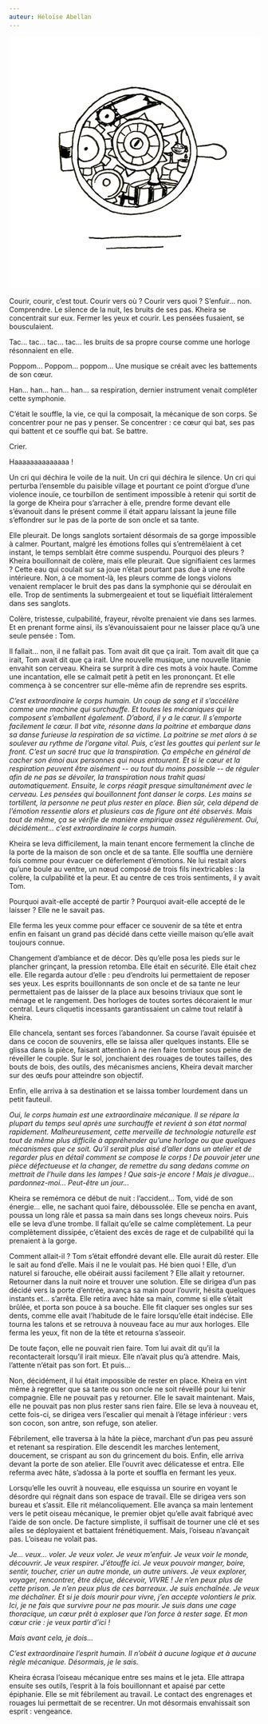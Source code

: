 ```yaml
---
auteur: Héloïse Abellan
---
```

![image](../rouages.png)

Courir, courir, c’est tout. Courir vers où ? Courir vers quoi ? S’enfuir... non. Comprendre. Le silence de la nuit, les bruits de ses pas. Kheira se concentrait sur eux. Fermer les yeux et courir. Les pensées fusaient, se bousculaient.

Tac... tac... tac... tac... les bruits de sa propre course comme une horloge résonnaient en elle.

Poppom... Poppom... poppom... Une musique se créait avec les battements de son cœur.

Han... han... han... han... sa respiration, dernier instrument venait compléter cette symphonie.

C’était le souffle, la vie, ce qui la composait, la mécanique de son corps. Se concentrer pour ne pas y penser. Se concentrer : ce cœur qui bat, ses pas qui battent et ce souffle qui bat. Se battre.

Crier.

Haaaaaaaaaaaaaa !

Un cri qui déchira le voile de la nuit. Un cri qui déchira le silence. Un cri qui perturba l’ensemble du paisible village et pourtant ce point d’orgue d’une violence inouïe, ce tourbillon de sentiment impossible à retenir qui sortit de la gorge de Kheira pour s’arracher à elle, prendre forme devant elle s’évanouit dans le présent comme il était apparu laissant la jeune fille s’effondrer sur le pas de la porte de son oncle et sa tante.

Elle pleurait. De longs sanglots sortaient désormais de sa gorge impossible à calmer. Pourtant, malgré les émotions folles qui s’entremêlaient à cet instant, le temps semblait être comme suspendu. Pourquoi des pleurs ? Kheira bouillonnait de colère, mais elle pleurait. Que signifiaient ces larmes ? Cette eau qui coulait sur sa joue n’était pourtant pas due à une révolte intérieure. Non, à ce moment-là, les pleurs comme de longs violons venaient remplacer le bruit des pas dans la symphonie qui se déroulait en elle. Trop de sentiments la submergeaient et tout se liquéfiait littéralement dans ses sanglots.

Colère, tristesse, culpabilité, frayeur, révolte prenaient vie dans ses larmes. Et en prenant forme ainsi, ils s’évanouissaient pour ne laisser place qu’à une seule pensée : Tom.

Il fallait... non, il ne fallait pas. Tom avait dit que ça irait. Tom avait dit que ça irait, Tom avait dit que ça irait. Une nouvelle musique, une nouvelle litanie envahit son cerveau. Kheira se surprit à dire ces mots à voix haute. Comme une incantation, elle se calmait petit à petit en les prononçant. Et elle commença à se concentrer sur elle-même afin de reprendre ses esprits.

*C’est extraordinaire le corps humain. Un coup de sang et il s’accélère comme une machine qui surchauffe. Et toutes les mécaniques qui le composent s’emballent également. D’abord, il y a le cœur. Il s’emporte facilement le cœur. Il bat vite, résonne dans la poitrine et embarque dans sa danse furieuse la respiration de sa victime. La poitrine se met alors à se soulever au rythme de l’organe vital. Puis, c’est les gouttes qui perlent sur le front. C’est un sacré truc que la transpiration. Ça empêche en général de cacher son émoi aux personnes qui nous entourent. Et si le cœur et la respiration peuvent être aisément -- ou tout du moins possible -- de réguler afin de ne pas se dévoiler, la transpiration nous trahit quasi automatiquement. Ensuite, le corps réagit presque simultanément avec le cerveau. Les pensées qui bouillonnent font danser le corps. Les mains se tortillent, la personne ne peut plus rester en place. Bien sûr, cela dépend de l’émotion ressentie alors et plusieurs cas de figure ont été observés. Mais tout de même, ça se vérifie de manière empirique assez régulièrement. Oui, décidément... c’est extraordinaire le corps humain.*

Kheira se leva difficilement, la main tenant encore fermement la clinche de la porte de la maison de son oncle et de sa tante. Elle souffla une dernière fois comme pour évacuer ce déferlement d’émotions. Ne lui restait alors qu’une boule au ventre, un nœud composé de trois fils inextricables : la colère, la culpabilité et la peur. Et au centre de ces trois sentiments, il y avait Tom.

Pourquoi avait-elle accepté de partir ? Pourquoi avait-elle accepté de le laisser ? Elle ne le savait pas.

Elle ferma les yeux comme pour effacer ce souvenir de sa tête et entra enfin en faisant un grand pas décidé dans cette vieille maison qu’elle avait toujours connue.

Changement d’ambiance et de décor. Dès qu’elle posa les pieds sur le plancher grinçant, la pression retomba. Elle était en sécurité. Elle était chez elle. Elle regarda autour d’elle : peu d’endroits lui permettaient de reposer ses yeux. Les esprits bouillonnants de son oncle et de sa tante ne leur permettaient pas de laisser de la place aux besoins triviaux que sont le ménage et le rangement. Des horloges de toutes sortes décoraient le mur central. Leurs cliquetis incessants garantissaient un calme tout relatif à Kheira.

Elle chancela, sentant ses forces l’abandonner. Sa course l’avait épuisée et dans ce cocon de souvenirs, elle se laissa aller quelques instants. Elle se glissa dans la pièce, faisant attention à ne rien faire tomber sous peine de réveiller le couple. Sur le sol, jonchaient des rouages de toutes tailles, des bouts de bois, des outils, des mécanismes anciens, Kheira devait marcher sur des œufs pour atteindre son objectif.

Enfin, elle arriva à sa destination et se laissa tomber lourdement dans un petit fauteuil.

*Oui, le corps humain est une extraordinaire mécanique. Il se répare la plupart du temps seul après une surchauffe et revient à son état normal rapidement. Malheureusement, cette merveille de technologie naturelle est tout de même plus difficile à appréhender qu’une horloge ou que quelques mécanismes que ce soit. Qu’il serait plus aisé d’aller dans un atelier et de regarder plus en détail comment se compose le corps ! De pouvoir jeter une pièce défectueuse et la changer, de remettre du sang dedans comme on mettrait de l’huile dans les lampes ! Que sais-je encore ! Mais je divague... pardonnez-moi... Peut-être un jour...*

Kheira se remémora ce début de nuit : l’accident... Tom, vidé de son énergie... elle, ne sachant quoi faire, déboussolée. Elle se pencha en avant, poussa un long râle et passa sa main dans ses longs cheveux noirs. Puis elle se leva d’une trombe. Il fallait qu’elle se calme complètement. La peur complètement dissipée, c’étaient des excès de rage et de culpabilité qui la prenaient à la gorge.

Comment allait-il ? Tom s’était effondré devant elle. Elle aurait dû rester. Elle le sait au fond d’elle. Mais il ne le voulait pas. Hé bien quoi ! Elle, d’un naturel si farouche, elle obéirait aussi facilement ? Elle allait y retourner. Retourner dans la nuit noire et trouver une solution. Elle se dirigea d’un pas décidé vers la porte d’entrée, avança sa main pour l’ouvrir, hésita quelques instants et... s’arrêta. Elle retira avec hâte sa main, comme si elle s’était brûlée, et porta son pouce à sa bouche. Elle fit claquer ses ongles sur ses dents, comme elle avait l’habitude de le faire lorsqu’elle était indécise. Elle tourna les talons et se retrouva à nouveau face au mur aux horloges. Elle ferma les yeux, fit non de la tête et retourna s’asseoir.

De toute façon, elle ne pouvait rien faire. Tom lui avait dit qu’il la recontacterait lorsqu’il irait mieux. Elle n’avait plus qu’à attendre. Mais, l’attente n’était pas son fort. Et puis...

Non, décidément, il lui était impossible de rester en place. Kheira en vint même à regretter que sa tante ou son oncle ne soit réveillé pour lui tenir compagnie. Elle ne pouvait pas y retourner. Elle le savait maintenant. Mais, elle ne pouvait pas non plus rester sans rien faire. Elle se leva à nouveau et, cette fois-ci, se dirigea vers l’escalier qui menait à l’étage inférieur : vers son cocon, son antre, son refuge, son atelier.

Fébrilement, elle traversa à la hâte la pièce, marchant d’un pas peu assuré et retenant sa respiration. Elle descendit les marches lentement, doucement, se crispant au son du grincement du bois. Enfin, elle arriva devant la porte de son atelier. Elle l’ouvrit avec délicatesse et entra. Elle referma avec hâte, s’adossa à la porte et souffla en fermant les yeux.

Lorsqu’elle les ouvrit à nouveau, elle esquissa un sourire en voyant le désordre qui régnait dans son espace de travail. Elle se dirigea vers son bureau et s’assit. Elle rit mélancoliquement. Elle avança sa main lentement vers le petit oiseau mécanique, le premier objet qu’elle avait fabriqué avec l’aide de son oncle. De facture simpliste, il suffisait de tourner une clé et ses ailes se déployaient et battaient frénétiquement. Mais, l’oiseau n’avançait pas. L’oiseau ne volait pas.

*Je... veux... voler. Je veux voler. Je veux m’enfuir. Je veux voir le monde, découvrir. Je veux respirer. J’étouffe ici. Je veux pouvoir manger, boire, sentir, toucher, crier un autre monde, un autre univers. Je veux explorer, voyager, rencontrer, être déçue, décevoir, VIVRE ! Je n’en peux plus de cette prison. Je n’en peux plus de ces barreaux. Je suis enchaînée. Je veux me déchaîner. Et si je dois mourir pour vivre, j’en accepte volontiers le prix. Ici, je ne fais que survivre pour ne pas mourir. Je suis dans une cage thoracique, un cœur prêt à exploser que l’on force à rester sage. Et mon cœur crie : je veux partir d’ici !*

*Mais avant cela, je dois...*

*C’est extraordinaire l’esprit humain. Il n’obéit à aucune logique et à aucune règle mécanique. Désormais, je le sais.*

Kheira écrasa l’oiseau mécanique entre ses mains et le jeta. Elle attrapa ensuite ses outils, l’esprit à la fois bouillonnant et apaisé par cette épiphanie. Elle se mit fébrilement au travail. Le contact des engrenages et rouages lui permettait de se recentrer. Un mot désormais envahissait son esprit : vengeance.